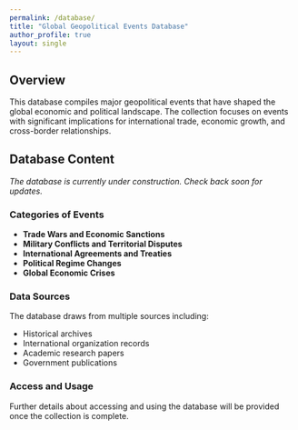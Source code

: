 ```yaml
---
permalink: /database/
title: "Global Geopolitical Events Database"
author_profile: true
layout: single
---
```


## Overview

This database compiles major geopolitical events that have shaped the global economic and political landscape. The collection focuses on events with significant implications for international trade, economic growth, and cross-border relationships.

## Database Content

*The database is currently under construction. Check back soon for updates.*

### Categories of Events

* **Trade Wars and Economic Sanctions**
* **Military Conflicts and Territorial Disputes** 
* **International Agreements and Treaties**
* **Political Regime Changes**
* **Global Economic Crises**

### Data Sources

The database draws from multiple sources including:
- Historical archives
- International organization records
- Academic research papers
- Government publications

### Access and Usage

Further details about accessing and using the database will be provided once the collection is complete.